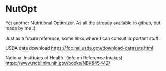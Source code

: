 # NutOpt
Yet another Nutritional Optimizer. As all the already available in github, but made by me :)


Just as a future reference, some links where I can consult important stuff.

USDA data download
https://fdc.nal.usda.gov/download-datasets.html

National Institutes of Health. (info on Reference Intakes)
https://www.ncbi.nlm.nih.gov/books/NBK545442/
